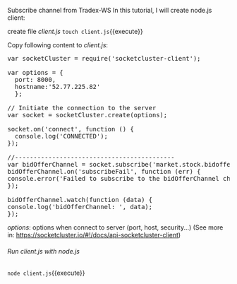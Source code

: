 Subscribe channel from Tradex-WS
In this tutorial, I will create node.js client:

create file _client.js_
`touch client.js`{{execute}}

Copy following content to _client.js_:

<pre class="file" data-filename="client.js" data-target="replace">
var socketCluster = require('socketcluster-client');

var options = {
  port: 8000,
  hostname:'52.77.225.82'
  };

// Initiate the connection to the server
var socket = socketCluster.create(options);

socket.on('connect', function () {
  console.log('CONNECTED');
});

//-------------------------------------------
var bidOfferChannel = socket.subscribe('market.stock.bidoffer');
bidOfferChannel.on('subscribeFail', function (err) {
console.error('Failed to subscribe to the bidOfferChannel channel due to error: ' + err);
});

bidOfferChannel.watch(function (data) {
console.log('bidOfferChannel: ', data);
});
</pre>


*options*: options when connect to server (port, host, security...)
(See more in: https://socketcluster.io/#!/docs/api-socketcluster-client)

###### Run client.js with node.js
`node client.js`{{execute}}
